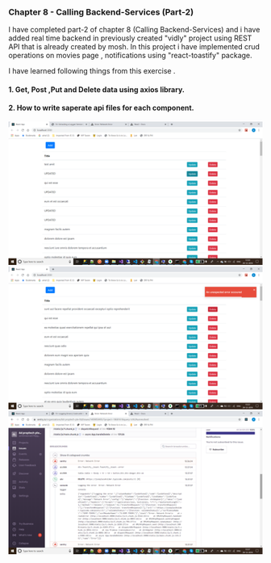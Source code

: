 ### Chapter 8 - Calling Backend-Services (Part-2)

I have completed part-2 of chapter 8 (Calling Backend-Services) and i have added real time backend in previously created "vidly" project using REST API that is already created by mosh. In this project i have implemented crud operations on movies page , notifications using "react-toastify" package.

I have learned following things from this exercise .


#### 1. Get, Post ,Put and Delete data using axios library.
#### 2. How to write saperate api files for each component.


![Screenshots](https://github.com/amit112/React-Training/blob/Calling-Backend-Services----Part1/screenshots/Screenshot1.png)
![Screenshots](https://github.com/amit112/React-Training/blob/Calling-Backend-Services----Part1/screenshots/Screenshot2.png)
![Screenshots](https://github.com/amit112/React-Training/blob/Calling-Backend-Services----Part1/screenshots/Screenshot3.png)
